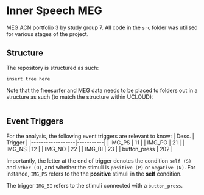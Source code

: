 # Inner Speech MEG
MEG ACN portfolio 3 by study group 7. All code in the `src` folder was utilised for various stages of the project. 

## Structure
The repository is structured as such: 

```
insert tree here
```
Note that the freesurfer and MEG data needs to be placed to folders out in a structure as such (to match the  structure within UCLOUD): 
````

````

## Event Triggers
For the analysis, the following event triggers are relevant to know: 
|       Desc.        |   Trigger   |
|------------------|-----------|
|     IMG_PS       |    11     |
|     IMG_PO       |    21     |
|     IMG_NS       |    12     |
|     IMG_NO       |    22     |
|     IMG_BI       |    23     |
|  button_press    |   202     |


Importantly, the letter at the end of trigger denotes the condition `self (S)` and `other (O)`, and whether the stimuli is `positive (P)` or `negative (N)`. 
For instance, `IMG_PS` refers to the the **positive** stimuli in the **self** condition. 

The trigger `IMG_BI` refers to the stimuli connected with a `button_press`. 

